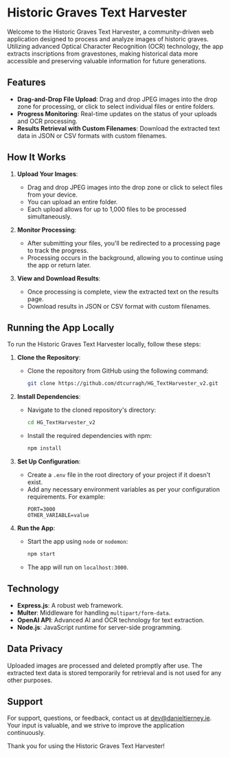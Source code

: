 # Historic Graves Text Harvester

Welcome to the Historic Graves Text Harvester, a community-driven web application designed to process and analyze images of historic graves. Utilizing advanced Optical Character Recognition (OCR) technology, the app extracts inscriptions from gravestones, making historical data more accessible and preserving valuable information for future generations.

## Features

- **Drag-and-Drop File Upload**: Drag and drop JPEG images into the drop zone for processing, or click to select individual files or entire folders.
- **Progress Monitoring**: Real-time updates on the status of your uploads and OCR processing.
- **Results Retrieval with Custom Filenames**: Download the extracted text data in JSON or CSV formats with custom filenames.

## How It Works

1. **Upload Your Images**:

   - Drag and drop JPEG images into the drop zone or click to select files from your device.
   - You can upload an entire folder.
   - Each upload allows for up to 1,000 files to be processed simultaneously.

2. **Monitor Processing**:

   - After submitting your files, you'll be redirected to a processing page to track the progress.
   - Processing occurs in the background, allowing you to continue using the app or return later.

3. **View and Download Results**:
   - Once processing is complete, view the extracted text on the results page.
   - Download results in JSON or CSV format with custom filenames.

## Running the App Locally

To run the Historic Graves Text Harvester locally, follow these steps:

1. **Clone the Repository**:

   - Clone the repository from GitHub using the following command:
     ```sh
     git clone https://github.com/dtcurragh/HG_TextHarvester_v2.git
     ```

2. **Install Dependencies**:

   - Navigate to the cloned repository's directory:
     ```sh
     cd HG_TextHarvester_v2
     ```
   - Install the required dependencies with npm:
     ```sh
     npm install
     ```

3. **Set Up Configuration**:

   - Create a `.env` file in the root directory of your project if it doesn't exist.
   - Add any necessary environment variables as per your configuration requirements. For example:
     ```
     PORT=3000
     OTHER_VARIABLE=value
     ```

4. **Run the App**:
   - Start the app using `node` or `nodemon`:
     ```sh
     npm start
     ```
   - The app will run on `localhost:3000`.

## Technology

- **Express.js**: A robust web framework.
- **Multer**: Middleware for handling `multipart/form-data`.
- **OpenAI API**: Advanced AI and OCR technology for text extraction.
- **Node.js**: JavaScript runtime for server-side programming.

## Data Privacy

Uploaded images are processed and deleted promptly after use. The extracted text data is stored temporarily for retrieval and is not used for any other purposes.

## Support

For support, questions, or feedback, contact us at [dev@danieltierney.ie](mailto:dev@danieltierney.ie). Your input is valuable, and we strive to improve the application continuously.

Thank you for using the Historic Graves Text Harvester!
